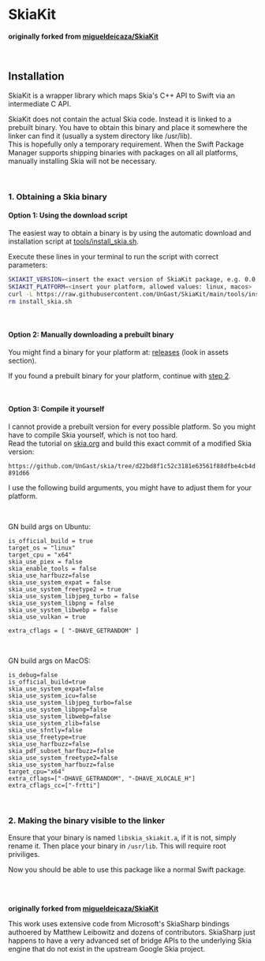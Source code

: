 # SkiaKit

**originally forked from [migueldeicaza/SkiaKit](https://github.com/migueldeicaza/SkiaKit)**

<br>

## Installation

SkiaKit is a wrapper library which maps Skia's C++ API to Swift via an intermediate C API.

SkiaKit does not contain the actual Skia code. Instead it is linked to a prebuilt binary. You have to obtain this binary and place it somewhere the linker can find it (usually a system directory like /usr/lib).  
This is hopefully only a temporary requirement. When the Swift Package Manager supports shipping binaries with packages on all all platforms, manually installing Skia will not be necessary.

<br>

### **1. Obtaining a Skia binary**

#### **Option 1: Using the download script**

The easiest way to obtain a binary is by using the automatic download and installation script at [tools/install_skia.sh](https://github.com/UnGast/SkiaKit/blob/main/tools/install_skia.sh).

Execute these lines in your terminal to run the script with correct parameters:

```bash
SKIAKIT_VERSION=<insert the exact version of SkiaKit package, e.g. 0.0.1>
SKIAKIT_PLATFORM=<insert your platform, allowed values: linux, macos>
curl -L https://raw.githubusercontent.com/UnGast/SkiaKit/main/tools/install_skia.sh --output install_skia.sh && chmod +x install_skia.sh && sudo ./install_skia.sh $SKIAKIT_PLATFORM $SKIAKIT_VERSION
rm install_skia.sh
```

<br>

#### **Option 2: Manually downloading a prebuilt binary**

You might find a binary for your platform at: [releases](https://github.com/UnGast/SkiaKit/releases) (look in assets section).

If you found a prebuilt binary for your platform, continue with [step 2](#step2).

<br>

#### **Option 3: Compile it yourself**

I cannot provide a prebuilt version for every possible platform. So you might have to compile Skia yourself, which is not too hard.  
Read the tutorial on [skia.org](https://skia.org/docs/user/build/) and build this exact commit of a modified Skia version:

`https://github.com/UnGast/skia/tree/d22bd8f1c52c3181e63561f88dfbe4cb4d891d66`

I use the following build arguments, you might have to adjust them for your platform.

<br>

GN build args on Ubuntu:

```
is_official_build = true
target_os = "linux"
target_cpu = "x64"
skia_use_piex = false
skia_enable_tools = false
skia_use_harfbuzz=false
skia_use_system_expat = false
skia_use_system_freetype2 = true
skia_use_system_libjpeg_turbo = false
skia_use_system_libpng = false
skia_use_system_libwebp = false
skia_use_vulkan = true

extra_cflags = [ "-DHAVE_GETRANDOM" ]
```

<br>

GN build args on MacOS:

```
is_debug=false
is_official_build=true
skia_use_system_expat=false
skia_use_system_icu=false
skia_use_system_libjpeg_turbo=false 
skia_use_system_libpng=false
skia_use_system_libwebp=false
skia_use_system_zlib=false
skia_use_sfntly=false
skia_use_freetype=true
skia_use_harfbuzz=false
skia_pdf_subset_harfbuzz=false
skia_use_system_freetype2=false
skia_use_system_harfbuzz=false
target_cpu="x64"
extra_cflags=["-DHAVE_GETRANDOM", "-DHAVE_XLOCALE_H"]
extra_cflags_cc=["-frtti"]
```

<br>

<a name="step2"></a>
### **2. Making the binary visible to the linker**
Ensure that your binary is named `libskia_skiakit.a`, if it is not, simply rename it.
Then place your binary in `/usr/lib`. This will require root priviliges.

Now you should be able to use this package like a normal Swift package.

<br>

<br>

**originally forked from [migueldeicaza/SkiaKit](https://github.com/migueldeicaza/SkiaKit)**

This work uses extensive code from Microsoft's SkiaSharp bindings authoered by 
Matthew Leibowitz and dozens of contributors. SkiaSharp just happens to have
a very advanced set of bridge APIs to the underlying Skia engine that do not 
exist in the upstream Google Skia project.
